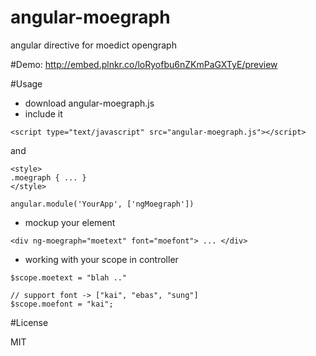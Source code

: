 angular-moegraph
================
angular directive for moedict opengraph

#Demo:
http://embed.plnkr.co/loRyofbu6nZKmPaGXTyE/preview

#Usage
* download angular-moegraph.js
* include it
```
<script type="text/javascript" src="angular-moegraph.js"></script>
```
and
```
<style>
.moegraph { ... }
</style>
```
```
angular.module('YourApp', ['ngMoegraph'])
```
* mockup your element 
```
<div ng-moegraph="moetext" font="moefont"> ... </div>
```
* working with your scope in controller
```
$scope.moetext = "blah .."

// support font -> ["kai", "ebas", "sung"]
$scope.moefont = "kai";
```

#License

MIT
